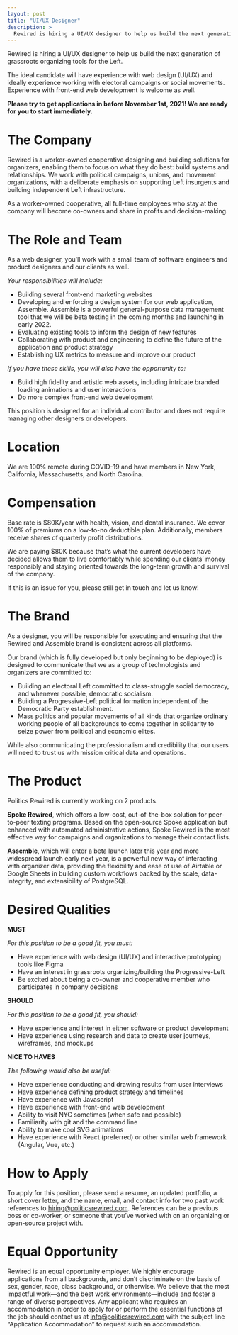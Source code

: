 ```yaml
---
layout: post
title: "UI/UX Designer"
description: >
  Rewired is hiring a UI/UX designer to help us build the next generation of grassroots organizing tools for the Left.
---
```


Rewired is hiring a UI/UX designer to help us build the next generation of grassroots organizing tools for the Left.

The ideal candidate will have experience with web design (UI/UX) and ideally experience working with electoral campaigns or social movements. Experience with front-end web development is welcome as well.

**Please try to get applications in before November 1st, 2021! We are ready for you to start immediately.**

# The Company

Rewired is a worker-owned cooperative designing and building solutions for organizers, enabling them to focus on what they do best: build systems and relationships. We work with political campaigns, unions, and movement organizations, with a deliberate emphasis on supporting Left insurgents and building independent Left infrastructure.

As a worker-owned cooperative, all full-time employees who stay at the company will become co-owners and share in profits and decision-making.

# The Role and Team

As a web designer, you’ll work with a small team of software engineers and product designers and our clients as well.

_Your responsibilities will include:_

- Building several front-end marketing websites
- Developing and enforcing a design system for our web application, Assemble. Assemble is a powerful general-purpose data management tool that we will be beta testing in the coming months and launching in early 2022.
- Evaluating existing tools to inform the design of new features
- Collaborating with product and engineering to define the future of the application and product strategy
- Establishing UX metrics to measure and improve our product

_If you have these skills, you will also have the opportunity to:_

- Build high fidelity and artistic web assets, including intricate branded loading animations and user interactions
- Do more complex front-end web development

This position is designed for an individual contributor and does not require managing other designers or developers.

# Location

We are 100% remote during COVID-19 and have members in New York, California, Massachusetts, and North Carolina.

# Compensation

Base rate is $80K/year with health, vision, and dental insurance. We cover 100% of premiums on a low-to-no deductible plan. Additionally, members receive shares of quarterly profit distributions.

We are paying $80K because that’s what the current developers have decided allows them to live comfortably while spending our clients’ money responsibly and staying oriented towards the long-term growth and survival of the company.

If this is an issue for you, please still get in touch and let us know!

# The Brand

As a designer, you will be responsible for executing and ensuring that the Rewired and Assemble brand is consistent across all platforms.

Our brand (which is fully developed but only beginning to be deployed) is designed to communicate that we as a group of technologists and organizers are committed to:

- Building an electoral Left committed to class-struggle social democracy, and whenever possible, democratic socialism.
- Building a Progressive-Left political formation independent of the Democratic Party establishment.
- Mass politics and popular movements of all kinds that organize ordinary working people of all backgrounds to come together in solidarity to seize power from political and economic elites.

While also communicating the professionalism and credibility that our users will need to trust us with mission critical data and operations.

# The Product

Politics Rewired is currently working on 2 products.

**Spoke Rewired**, which offers a low-cost, out-of-the-box solution for peer-to-peer texting programs. Based on the open-source Spoke application but enhanced with automated administrative actions, Spoke Rewired is the most effective way for campaigns and organizations to manage their contact lists.

**Assemble**, which will enter a beta launch later this year and more widespread launch early next year, is a powerful new way of interacting with organizer data, providing the flexibility and ease of use of Airtable or Google Sheets in building custom workflows backed by the scale, data-integrity, and extensibility of PostgreSQL.

# Desired Qualities

**MUST**

_For this position to be a good fit, you must:_

- Have experience with web design (UI/UX) and interactive prototyping tools like Figma
- Have an interest in grassroots organizing/building the Progressive-Left
- Be excited about being a co-owner and cooperative member who participates in company decisions

**SHOULD**

_For this position to be a good fit, you should:_

- Have experience and interest in either software or product development
- Have experience using research and data to create user journeys, wireframes, and mockups

**NICE TO HAVES**

_The following would also be useful:_

- Have experience conducting and drawing results from user interviews
- Have experience defining product strategy and timelines
- Have experience with Javascript
- Have experience with front-end web development
- Ability to visit NYC sometimes (when safe and possible)
- Familiarity with git and the command line
- Ability to make cool SVG animations
- Have experience with React (preferred) or other similar web framework (Angular, Vue, etc.)

# How to Apply

To apply for this position, please send a resume, an updated portfolio, a short cover letter, and the name, email, and contact info for two past work references to hiring@politicsrewired.com. References can be a previous boss or co-worker, or someone that you’ve worked with on an organizing or open-source project with.

# Equal Opportunity

Rewired is an equal opportunity employer. We highly encourage applications from all backgrounds, and don’t discriminate on the basis of sex, gender, race, class background, or otherwise. We believe that the most impactful work—and the best work environments—include and foster a range of diverse perspectives. Any applicant who requires an accommodation in order to apply for or perform the essential functions of the job should contact us at info@politicsrewired.com with the subject line “Application Accommodation” to request such an accommodation.
